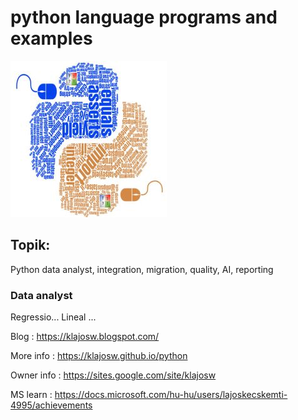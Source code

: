 # python language programs and examples

![KL_PY_LOGO](https://raw.githubusercontent.com/klajosw/python/master/kl_mie_python_logo_250.jpg)



## Topik: 
Python data analyst, integration, migration, quality, AI, reporting 


### Data analyst
Regressio... Lineal ...


Blog      : https://klajosw.blogspot.com/

More info : https://klajosw.github.io/python

Owner info : https://sites.google.com/site/klajosw

MS learn   : https://docs.microsoft.com/hu-hu/users/lajoskecskemti-4995/achievements
